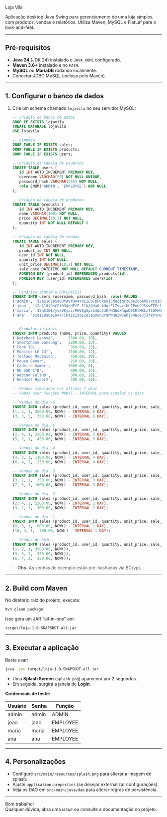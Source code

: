  Loja Vila

Aplicação desktop Java Swing para gerenciamento de uma loja simples, com produtos, vendas e relatórios. Utiliza Maven, MySQL e FlatLaf para o look-and-feel.

---

## Pré-requisitos

- **Java 24** (JDK 24) instalado e `JAVA_HOME` configurado.
- **Maven 3.6+** instalado e no `PATH`.
- **MySQL** ou **MariaDB** rodando localmente.
- Conector JDBC MySQL (incluso pelo Maven).

---

## 1. Configurar o banco de dados

1. Crie um schema chamado `lojavila` no seu servidor MySQL:
    ```sql
   -- Criação do banco de dados
   DROP IF EXISTS lojavila
   CREATE DATABASE lojavila
   USE lojavila
   
   -- Limpeza
   DROP TABLE IF EXISTS sales;
   DROP TABLE IF EXISTS products;
   DROP TABLE IF EXISTS users;
   
   -- Criação da tabela de usuários
   CREATE TABLE users (
       id INT AUTO_INCREMENT PRIMARY KEY,
       username VARCHAR(50) NOT NULL UNIQUE,
       password_hash VARCHAR(255) NOT NULL,
       role ENUM('ADMIN', 'EMPLOYEE') NOT NULL
   );
   
   -- Criação da tabela de produtos
   CREATE TABLE products (
       id INT AUTO_INCREMENT PRIMARY KEY,
       name VARCHAR(100) NOT NULL,
       price DECIMAL(10,2) NOT NULL,
       quantity INT NOT NULL DEFAULT 0
   );
   
   -- Criação da tabela de vendas
   CREATE TABLE sales (
       id INT AUTO_INCREMENT PRIMARY KEY,
       product_id INT NOT NULL,
       user_id INT NOT NULL,
       quantity INT NOT NULL,
       unit_price DECIMAL(10,2) NOT NULL,
       sale_date DATETIME NOT NULL DEFAULT CURRENT_TIMESTAMP,
       FOREIGN KEY (product_id) REFERENCES products(id),
       FOREIGN KEY (user_id) REFERENCES users(id)
   );
   
   -- Usuários (ADMIN e EMPLOYEEs)
   INSERT INTO users (username, password_hash, role) VALUES
   ('admin', '$2a$10$pSa60tAVrUa4YOEZE87pFOkaKj3dacjqrz8peZo6AMBYxXqiDDifS', 'ADMIN');
   ('joao', '$2a$10$9sCGi03AgHFfE.Ilb/QdaO.AHqrFtZvvviHUEPob9JSvwFFFelrl2', 'EMPLOYEE');
   ('maria', '$2a$10$/yvxVKyzirMHV8g6pxb3du2dK/HG6uXhqwD0CRzMKLxT1DFWd.kd2', 'EMPLOYEE');
   ('ana', '$2a$10$UeIH4YFiWz1zZXqExeiaGOGn2r9nWH8Zw6ehj34NoaJj34kPvH0NG', 'EMPLOYEE');
   
   
   -- Produtos iniciais
   INSERT INTO products (name, price, quantity) VALUES
   ('Notebook Lenovo',      3500.00, 10),
   ('Smartphone Samsung',   2200.00, 15),
   ('Fone JBL',              350.00, 25),
   ('Monitor LG 24"',       1100.00, 12),
   ('Teclado Mecânico',      450.00, 20),
   ('Mouse Gamer',           250.00, 30),
   ('Cadeira Gamer',        1600.00, 8),
   ('HD SSD 1TB',            600.00, 14),
   ('Webcam FullHD',         300.00, 18),
   ('Headset HyperX',        700.00, 10);
   
   -- Vendas simuladas nos últimos 7 dias
   -- Vamos usar funções NOW() - INTERVAL para simular os dias
   
   -- Vendas do dia -6
   INSERT INTO sales (product_id, user_id, quantity, unit_price, sale_date) VALUES
   (1, 2, 1, 3500.00, NOW() - INTERVAL 6 DAY),
   (3, 3, 2,  350.00, NOW() - INTERVAL 6 DAY);
   
   -- Vendas do dia -5
   INSERT INTO sales (product_id, user_id, quantity, unit_price, sale_date) VALUES
   (2, 4, 1, 2200.00, NOW() - INTERVAL 5 DAY),
   (5, 2, 1,  450.00, NOW() - INTERVAL 5 DAY);
   
   -- Vendas do dia -4
   INSERT INTO sales (product_id, user_id, quantity, unit_price, sale_date) VALUES
   (4, 3, 1, 1100.00, NOW() - INTERVAL 4 DAY),
   (6, 4, 2,  250.00, NOW() - INTERVAL 4 DAY);
   
   -- Vendas do dia -3
   INSERT INTO sales (product_id, user_id, quantity, unit_price, sale_date) VALUES
   (3, 2, 1,  350.00, NOW() - INTERVAL 3 DAY),
   (7, 3, 1, 1600.00, NOW() - INTERVAL 3 DAY);
   
   -- Vendas do dia -2
   INSERT INTO sales (product_id, user_id, quantity, unit_price, sale_date) VALUES
   (2, 4, 2, 2200.00, NOW() - INTERVAL 2 DAY),
   (9, 2, 1,  300.00, NOW() - INTERVAL 2 DAY);
   
   -- Vendas do dia -1
   INSERT INTO sales (product_id, user_id, quantity, unit_price, sale_date) VALUES
   (8, 3, 1,  600.00, NOW() - INTERVAL 1 DAY),
   (10, 4, 1,  700.00, NOW() - INTERVAL 1 DAY);
   
   -- Vendas de hoje
   INSERT INTO sales (product_id, user_id, quantity, unit_price, sale_date) VALUES
   (1, 2, 1, 3500.00, NOW()),
   (3, 3, 1,  350.00, NOW()),
   (6, 4, 2,  250.00, NOW());
    ```

> **Obs.** As senhas de exemplo estão pré-hashadas via BCrypt.

---

## 2. Build com Maven

No diretório raiz do projeto, execute:

```bash
mvn clean package
```

Isso gera um JAR “all-in-one” em:

```
target/loja-1.0-SNAPSHOT-all.jar
```

---

## 3. Executar a aplicação

Basta usar:

```bash
java -jar target/loja-1.0-SNAPSHOT-all.jar
```

- Uma **Splash Screen** (`splash.png`) aparecerá por 2 segundos.
- Em seguida, surgirá a janela de **Login**.

**Credenciais de teste:**

| Usuário | Senha      | Função    |
| ------- | ---------- | --------- |
| admin   | admin   | ADMIN     |
| joao    | joao    | EMPLOYEE  |
| maria   | maria   | EMPLOYEE  |
| ana     | ana     | EMPLOYEE  |

---

## 4. Personalizações

- Configure `src/main/resources/splash.png` para alterar a imagem de splash.
- Ajuste `application.properties` (se desejar externalizar configurações).
- Veja os DAO em `src/main/java/dao` para alterar regras de persistência.

---

Bom trabalho!  
Qualquer dúvida, abra uma _issue_ ou consulte a documentação do projeto.
